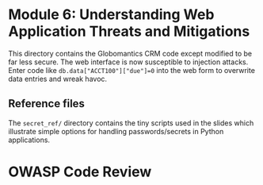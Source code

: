 # Module 6: Understanding Web Application Threats and Mitigations
This directory contains the Globomantics CRM code except modified to
be far less secure. The web interface is now susceptible to injection
attacks. Enter code like `db.data["ACCT100"]["due"]=0` into the web
form to overwrite data entries and wreak havoc.

## Reference files
The `secret_ref/` directory contains the tiny scripts used in the slides
which illustrate simple options for handling passwords/secrets in Python
applications.
# OWASP Code Review
